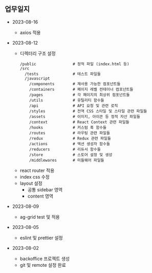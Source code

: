 ## 업무일지
- 2023-08-16
  - axios 적용

- 2023-08-12
  - 디렉터리 구조 설정
    ```
    /public                # 정적 파일 (index.html 등)
    /src
      /tests               # 테스트 파일들
      /javascript
        /components        # 재사용 가능한 컴포넌트들
        /containers        # 페이지 레벨 컨테이너 컴포넌트들
        /pages             # 각 페이지의 최상위 컴포넌트들
        /utils             # 유틸리티 함수들
        /api               # API 요청 및 관련 로직
        /styles            # 전역 CSS 스타일 및 스타일 관련 파일들
        /assets            # 이미지, 아이콘 등 정적 자산 파일들
        /context           # React Context 관련 파일들
        /hooks             # 커스텀 훅 함수들
        /routes            # 라우팅 관련 파일들
        /redux             # Redux 관련 파일들
        /actions           # 액션 생성자 함수들
        /reducers          # 리듀서 함수들
        /store             # 스토어 설정 및 생성
        /middlewares       # 미들웨어 파일들
    ```
  - react router 적용
  - index css 수정
  - layout 설정
    - 공통 sidebar 영역
    - content 영역

- 2023-08-09
    - ag-grid test 및 적용

- 2023-08-05
    - eslint 및 prettier 설정

- 2023-08-02
    - backoffice 프로젝트 생성
    - git 및 remote 설정 완료